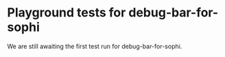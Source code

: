 # Playground tests for debug-bar-for-sophi
We are still awaiting the first test run for debug-bar-for-sophi.
